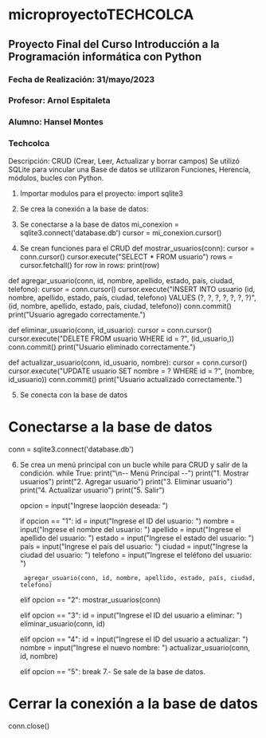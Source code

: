 # microproyectoTECHCOLCA
## Proyecto Final del Curso Introducción a la Programación informática con Python
### Fecha de Realización: 31/mayo/2023
### Profesor: Arnol Espitaleta
### Alumno: Hansel Montes
### Techcolca
Descripción:
CRUD (Crear, Leer, Actualizar y borrar campos)
Se utilizó SQLite para vincular una Base de datos
se utilizaron Funciones, Herencia, módulos, bucles con Python.

1. Importar modulos para el proyecto:
import sqlite3

2. Se crea la conexión a la base de datos:


3. Se conectarse a la base de datos
mi_conexion = sqlite3.connect('database.db')
cursor = mi_conexion.cursor()


4. Se crean funciones para el CRUD
def mostrar_usuarios(conn):
    cursor = conn.cursor()
    cursor.execute("SELECT * FROM usuario")
    rows = cursor.fetchall()
    for row in rows:
        print(row)

def agregar_usuario(conn, id, nombre, apellido, estado, país, ciudad, telefono):
    cursor = conn.cursor()
    cursor.execute("INSERT INTO usuario (id, nombre, apellido, estado, país, ciudad, telefono) VALUES (?, ?, ?, ?, ?, ?, ?)",
                   (id, nombre, apellido, estado, país, ciudad, telefono))
    conn.commit()
    print("Usuario agregado correctamente.")

def eliminar_usuario(conn, id_usuario):
    cursor = conn.cursor()
    cursor.execute("DELETE FROM usuario WHERE id = ?", (id_usuario,))
    conn.commit()
    print("Usuario eliminado correctamente.")

def actualizar_usuario(conn, id_usuario, nombre):
    cursor = conn.cursor()
    cursor.execute("UPDATE usuario SET nombre = ? WHERE id = ?", (nombre, id_usuario))
    conn.commit()
    print("Usuario actualizado correctamente.")

5. Se conecta con la base de datos
# Conectarse a la base de datos
conn = sqlite3.connect('database.db')

6. Se crea un menú principal con un bucle while para CRUD y salir de la condición.
while True:
    print("\n-- Menú Principal --")
    print("1. Mostrar usuarios")
    print("2. Agregar usuario")
    print("3. Eliminar usuario")
    print("4. Actualizar usuario")
    print("5. Salir")

    opcion = input("Ingrese laopción deseada: ")

    if opcion == "1":
        id = input("Ingrese el ID del usuario: ")
        nombre = input("Ingrese el nombre del usuario: ")
        apellido = input("Ingrese el apellido del usuario: ")
        estado = input("Ingrese el estado del usuario: ")
        país = input("Ingrese el país del usuario: ")
        ciudad = input("Ingrese la ciudad del usuario: ")
        telefono = input("Ingrese el teléfono del usuario: ")

        agregar_usuario(conn, id, nombre, apellido, estado, país, ciudad, telefono)

    elif opcion == "2":
        mostrar_usuarios(conn)

    elif opcion == "3":
        id = input("Ingrese el ID del usuario a eliminar: ")
        eliminar_usuario(conn, id)

    elif opcion == "4":
        id = input("Ingrese el ID del usuario a actualizar: ")
        nombre = input("Ingrese el nuevo nombre: ")
        actualizar_usuario(conn, id, nombre)

    elif opcion == "5":
        break
7.- Se sale de la base de datos.
# Cerrar la conexión a la base de datos
conn.close()


